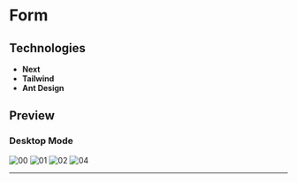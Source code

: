 # Form

## Technologies

- **Next**
- **Tailwind**
- **Ant Design**

## Preview
### Desktop Mode
![00](https://github.com/rzvkoli/weather/assets/100797809/ed2fa64d-c652-4cfb-b8e2-7028a69fe9e3)
![01](https://github.com/rzvkoli/weather/assets/100797809/70d26b15-4876-4827-b81b-3463a7c42927)
![02](https://github.com/rzvkoli/weather/assets/100797809/077e39dd-4191-439b-af97-d65dd107fa63)
![04](https://github.com/rzvkoli/weather/assets/100797809/842927f8-22bc-4ce0-aa82-a68e5a6ebe82)

---
